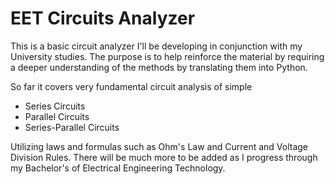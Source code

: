 # EET Circuits Analyzer

This is a basic circuit analyzer I'll be developing in conjunction with my University studies. The purpose is to help reinforce the material by requiring a deeper understanding of the methods by translating them into Python. 

So far it covers very fundamental circuit analysis of simple 

* Series Circuits
* Parallel Circuits
* Series-Parallel Circuits

Utilizing laws and formulas such as Ohm's Law and Current and Voltage Division Rules. There will be much more to be added as I progress through my Bachelor's of Electrical Engineering Technology. 
